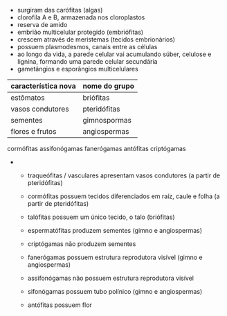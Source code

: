 - surgiram das carófitas (algas)
- clorofila A e B, armazenada nos cloroplastos
- reserva de amido
- embrião multicelular protegido (embriófitas)
- crescem através de meristemas (tecidos embrionários)
- possuem plasmodesmos, canais entre as células
- ao longo da vida, a parede celular vai acumulando súber, celulose e lignina, formando uma parede celular secundária
- gametângios e esporângios multicelulares

| característica nova | nome do grupo |
| ------------------- | ------------- |
| estômatos           | briófitas     |
| vasos condutores    | pteridófitas  |
| sementes            | gimnospormas  |
| flores e frutos     | angiospermas  |

cormófitas
assifonógamas
fanerógamas
antófitas
criptógamas

- 
	- traqueófitas / vasculares apresentam vasos condutores (a partir de pteridófitas)
	
	- cormófitas possuem tecidos diferenciados em raíz, caule e folha (a partir de pteridófitas)
	- talófitas possuem um único tecido, o talo (briófitas)
	
	- espermatófitas produzem sementes (gimno e angiospermas)
	- criptógamas não produzem sementes
	
	- fanerógamas possuem estrutura reprodutora visível (gimno e angiospermas)
	- assifonógamas não possuem estrutura reprodutora visível
	
	- sifonógamas possuem tubo polínico (gimno e angiospermas)
	
	- antófitas possuem flor